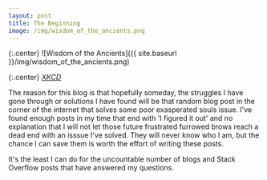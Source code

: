 ```yaml
---
layout: post
title: The Beginning
image: /img/wisdom_of_the_ancients.png
---
```


{:.center}
![Wisdom of the Ancients]({{ site.baseurl }}/img/wisdom_of_the_ancients.png)  

{:.center}
*[XKCD](https://xkcd.com/979/)*



The reason for this blog is that hopefully someday, the struggles I have gone through or solutions I have found will be that random blog post in the corner of the internet that solves some poor exasperated souls issue.  I've found enough posts in my time that end with 'I figured it out' and no explanation that I will not let those future frustrated furrowed brows reach a dead end with an isssue I've solved.  They will never know who I am, but the chance I can save them is worth the effort of writing these posts.  

It's the least I can do for the uncountable number of blogs and Stack Overflow posts that have answered my questions.
